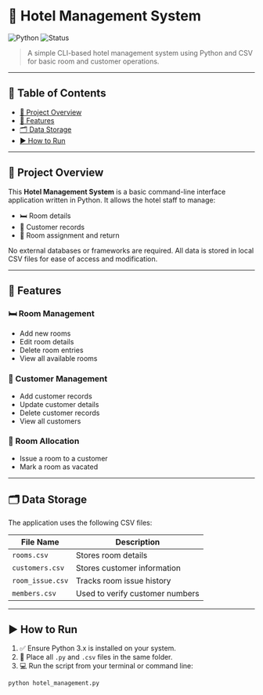 # 🏨 Hotel Management System

![Python](https://img.shields.io/badge/Python-3.x-blue?logo=python)
![Status](https://img.shields.io/badge/Status-Working-brightgreen)
> A simple CLI-based hotel management system using Python and CSV for basic room and customer operations.

---

## 📌 Table of Contents

- [📌 Project Overview](#-project-overview)
- [🚀 Features](#-features)
- [🗂️ Data Storage](#️-data-storage)
- [▶️ How to Run](#️-how-to-run)

---

## 📌 Project Overview

This **Hotel Management System** is a basic command-line interface application written in Python. It allows the hotel staff to manage:

- 🛏️ Room details
- 👤 Customer records
- 🔁 Room assignment and return

No external databases or frameworks are required. All data is stored in local CSV files for ease of access and modification.

---

## 🚀 Features

### 🛏️ Room Management
- Add new rooms
- Edit room details
- Delete room entries
- View all available rooms

### 👤 Customer Management
- Add customer records
- Update customer details
- Delete customer records
- View all customers

### 🔁 Room Allocation
- Issue a room to a customer
- Mark a room as vacated

---

## 🗂️ Data Storage

The application uses the following CSV files:

| File Name        | Description                          |
|------------------|--------------------------------------|
| `rooms.csv`      | Stores room details                  |
| `customers.csv`  | Stores customer information          |
| `room_issue.csv` | Tracks room issue history            |
| `members.csv`    | Used to verify customer numbers      |

---

## ▶️ How to Run

1. ✅ Ensure Python 3.x is installed on your system.
2. 📁 Place all `.py` and `.csv` files in the same folder.
3. 💻 Run the script from your terminal or command line:

```bash
python hotel_management.py


